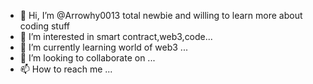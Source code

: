 - 👋 Hi, I’m @Arrowhy0013 total newbie and willing to learn more about coding stuff 
- 👀 I’m interested in smart contract,web3,code...
- 🌱 I’m currently learning world of web3  ...
- 💞️ I’m looking to collaborate on ...
- 📫 How to reach me ...

<!---
Arrowhy0013/Arrowhy0013 is a ✨ special ✨ repository because its `README.md` (this file) appears on your GitHub profile.
You can click the Preview link to take a look at your changes.
--->
